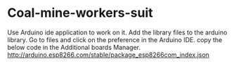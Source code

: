 # Coal-mine-workers-suit

Use Arduino ide application to work on it.
Add the library files to the arduino library.
Go to files and click on the preference in the Arduino IDE.
copy the below code in the Additional boards Manager.
http://arduino.esp8266.com/stable/package_esp8266com_index.json

